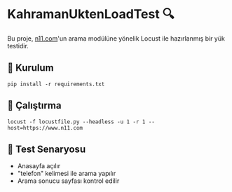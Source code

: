 
# KahramanUktenLoadTest 🔍

Bu proje, [n11.com](https://www.n11.com)'un arama modülüne yönelik Locust ile hazırlanmış bir yük testidir.

## 🔧 Kurulum

```
pip install -r requirements.txt
```

## 🚀 Çalıştırma

```
locust -f locustfile.py --headless -u 1 -r 1 --host=https://www.n11.com
```

## 🎯 Test Senaryosu

- Anasayfa açılır
- "telefon" kelimesi ile arama yapılır
- Arama sonucu sayfası kontrol edilir
